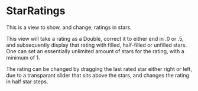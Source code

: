 # StarRatings
This is a view to show, and change, ratings in stars.

This view will take a rating as a Double, correct it to either end in .0 or .5, and subsequently display that rating with filled, half-filled or unfilled stars. One can set an essentially unlimited amount of stars for the rating, with a minimum of 1. 

The rating can be changed by dragging the last rated star either right or left, due to a transparant slider that sits above the stars, and changes the rating in half star steps.
